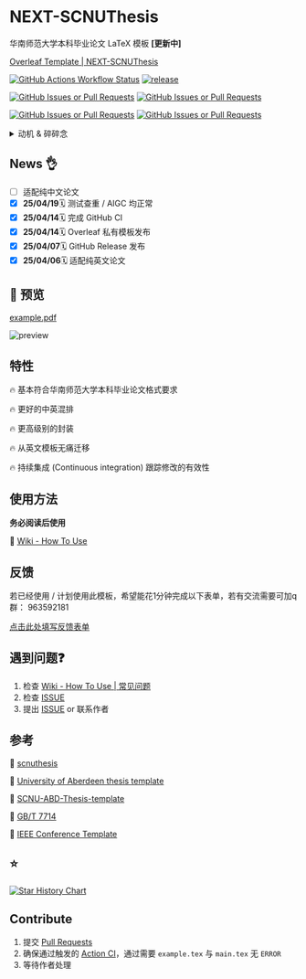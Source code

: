 # NEXT-SCNUThesis

华南师范大学本科毕业论文 LaTeX 模板 **[更新中]**

[Overleaf Template | NEXT-SCNUThesis](https://www.overleaf.com/read/cztdbznzmfwm#891a33)

[![GitHub Actions Workflow Status](https://img.shields.io/github/actions/workflow/status/FaterYU/NEXT-SCNUThesis/tex_build.yml)](https://github.com/FaterYU/NEXT-SCNUThesis/actions/workflows/tex_build.yml)
[![release](https://img.shields.io/github/v/release/FaterYU/NEXT-SCNUThesis?include_prereleases&style=flat)](https://github.com/FaterYU/NEXT-SCNUThesis/releases/latest)

[![GitHub Issues or Pull Requests](https://img.shields.io/github/issues/FaterYU/NEXT-SCNUThesis)](https://github.com/FaterYU/NEXT-SCNUThesis/issues)
[![GitHub Issues or Pull Requests](https://img.shields.io/github/issues-closed/FaterYU/NEXT-SCNUThesis)]([https://github.com/FaterYU/NEXT-SCNUThesis/issues](https://github.com/FaterYU/NEXT-SCNUThesis/issues?q=is%3Aissue%20state%3Aclosed))

[![GitHub Issues or Pull Requests](https://img.shields.io/github/issues-pr/FaterYU/NEXT-SCNUThesis)](https://github.com/FaterYU/NEXT-SCNUThesis/pulls)
[![GitHub Issues or Pull Requests](https://img.shields.io/github/issues-pr-closed/FaterYU/NEXT-SCNUThesis)](https://github.com/FaterYU/NEXT-SCNUThesis/pulls?q=is%3Aissue%20state%3Aclosed)

<details>
  <summary>动机 & 碎碎念</summary>
  起因是作者毕业论文需要将同一篇论文内容以两种不同的模板（华南师范大学和阿伯丁大学）分别提交，而阿伯丁提供了 LaTeX 模板，华南师范大学的模板则是 Word 的。而要将 1.5万词的英文论文（公式、引用、图表）从 LaTeX 模板迁移到 Word 模板，懂的都懂。更窒息的是，在华师的毕业论文要求中，不能完全不出现中文，而本专业又要求英文写作，这就导致必须在 LaTeX 模板中混排中文和英文。作者已经基本完成英文 LaTeX 模板下的毕业论文，鉴于此，一个能无痛迁移且符合华南师范大学本科毕业论文格式要求的 LaTeX 模板就成为刚需了。本项目部分细节参考了scnuthesis，从空白模板头尽可能简洁地手撕了这个项目。亲测从本人的英文 LaTeX 论文初步迁移到本模板耗时约 10 分钟，即可大致符合要求。至于是否最终符合还待今年作者毕业的检验。
</details>

## News 👌

- [ ] 适配纯中文论文
- [x] **25/04/19**🗓️ 测试查重 / AIGC 均正常
- [x] **25/04/14**🗓️ 完成 GitHub CI
- [x] **25/04/14**🗓️ Overleaf 私有模板发布
- [x] **25/04/07**🗓️ GitHub Release 发布
- [x] **25/04/06**🗓️ 适配纯英文论文

## 👀 预览

[example.pdf](https://github.com/user-attachments/files/19797473/NEXT_SCNUThesis.pdf)

![preview](https://github.com/user-attachments/assets/778e8a08-5011-430a-8fd3-273fe29a735d)

## 特性

🔥 基本符合华南师范大学本科毕业论文格式要求

🔥 更好的中英混排

🔥 更高级别的封装

🔥 从英文模板无痛迁移

🔥 持续集成 (Continuous integration) 跟踪修改的有效性

## 使用方法

**务必阅读后使用**

📖 [Wiki - How To Use](https://github.com/FaterYU/NEXT-SCNUThesis/wiki/How-To-Use)

## 反馈

若已经使用 / 计划使用此模板，希望能花1分钟完成以下表单，若有交流需要可加q群： 963592181

[点击此处填写反馈表单](https://forms.office.com/e/ESdiTbCaPt)

## 遇到问题❓

1. 检查 [Wiki - How To Use | 常见问题](https://github.com/FaterYU/NEXT-SCNUThesis/wiki/How-To-Use#%E5%B8%B8%E8%A7%81%E9%97%AE%E9%A2%98)
2. 检查 [ISSUE](https://github.com/FaterYU/NEXT-SCNUThesis/issues)
3. 提出 [ISSUE](https://github.com/FaterYU/NEXT-SCNUThesis/issues) or 联系作者

## 参考

🔗 [scnuthesis](https://github.com/scnu/scnuthesis)

🔗 [University of Aberdeen thesis template](https://www.overleaf.com/latex/templates/university-of-aberdeen-thesis-template/jzrbyqmggygd)

🔗 [SCNU-ABD-Thesis-template](https://github.com/kikixiong/SCNU-ABD-Thesis-template)

🔗 [GB/T 7714](https://github.com/zepinglee/gbt7714-bibtex-style)

🔗 [IEEE Conference Template](https://www.overleaf.com/latex/templates/ieee-conference-template/grfzhhncsfqn)

## ⭐

[![Star History Chart](https://api.star-history.com/svg?repos=FaterYU/NEXT-SCNUThesis&type=Date)](https://www.star-history.com/#FaterYU/NEXT-SCNUThesis&Date)

## Contribute

1. 提交 [Pull Requests](https://github.com/FaterYU/NEXT-SCNUThesis/pulls)
2. 确保通过触发的 [Action CI](https://github.com/FaterYU/NEXT-SCNUThesis/actions)，通过需要 `example.tex` 与 `main.tex` 无 `ERROR`
3. 等待作者处理
